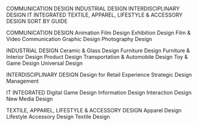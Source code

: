 COMMUNICATION DESIGN
INDUSTRIAL DESIGN
INTERDISCIPLINARY DESIGN
IT INTEGRATED
TEXTILE, APPAREL, LIFESTYLE & ACCESSORY DESIGN
SORT BY GUIDE

COMMUNICATION DESIGN
Animation Film Design
Exhibition Design
Film & Video Communication
Graphic Design
Photography Design

INDUSTRIAL DESIGN
Ceramic & Glass Design
Furniture Design
Furniture & Interior Design
Product Design
Transportation & Automobile Design
Toy & Game Design
Universal Design

INTERDISCIPLINARY DESIGN
Design for Retail Experience
Strategic Design Management

IT INTEGRATED
Digital Game Design
Information Design
Interaction Design
New Media Design

TEXTILE, APPAREL, LIFESTYLE & ACCESSORY DESIGN
Apparel Design
Lifestyle Accessory Design
Textile Design
